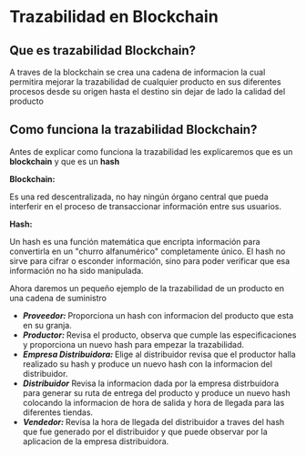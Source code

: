 <h1> Trazabilidad en Blockchain </h1>
<h2> Que es trazabilidad Blockchain? </h2>
<p> A traves de la blockchain se crea una cadena de informacion 
  la cual permitira mejorar la trazabilidad de cualquier producto
  en sus diferentes procesos desde su origen hasta el destino sin 
  dejar de lado la calidad del producto </p>
<h2> Como funciona la trazabilidad Blockchain? </h2>
<p> Antes de explicar como funciona la trazabilidad les explicaremos que es un <b>blockchain</b> y que es un <b>hash</b></p>
<b>Blockchain:</b><p>Es una red descentralizada, no hay ningún órgano central que pueda interferir en el proceso de transaccionar información entre sus usuarios.</p>
<b>Hash:</b><p>Un hash es una función matemática que encripta información para convertirla en un "churro alfanumérico" completamente único. El hash no sirve para cifrar o esconder información, sino para poder verificar que esa información no ha sido manipulada.</p>
<p>Ahora daremos un pequeño ejemplo de la trazabilidad de un producto en una cadena de suministro</p>
<ul>
<li><i><b>Proveedor:</i> </b>Proporciona un hash con informacion del producto que esta en su granja.  
<li><i><b>Productor:</i> </b>Revisa el producto, observa que cumple las especificaciones y proporciona un nuevo hash para empezar la trazabilidad.  
<li><i><b>Empresa Distribuidora:</i> </b>Elige al distribuidor revisa que el productor halla realizado su hash y produce un nuevo hash con la informacion del distribuidor.
<li><i><b>Distribuidor</i></b> Revisa la informacion dada por la empresa distrbuidora para generar su ruta de entrega del producto y produce un nuevo hash colocando la informacion de hora de salida y hora de llegada para las diferentes tiendas.
<li><i><b>Vendedor:</i> </b> Revisa la hora de llegada del distribuidor a traves del hash que fue generado por el distribuidor y que puede observar por la aplicacion de la empresa distribuidora.
</ul>

